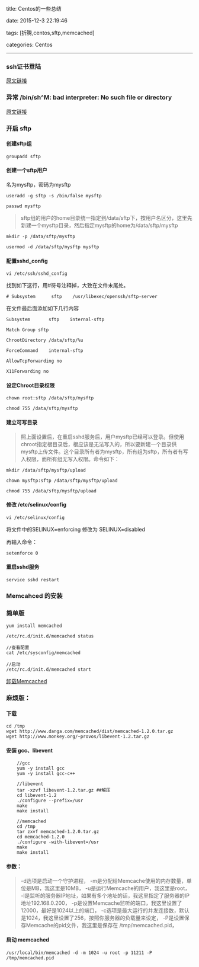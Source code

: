 title: Centos的一些总结

date: 2015-12-3 22:19:46

tags: [折腾,centos,sftp,memcached]

categories: Centos

---


###  ssh证书登陆

[原文链接](http://segmentfault.com/a/1190000002911599)

###  异常 /bin/sh^M: bad interpreter: No such file or directory

[原文链接](http://blog.csdn.net/carolzhang8406/article/details/6104361)

### 开启 sftp

#### 创建sftp组



    groupadd sftp



#### 创建一个sftp用户

名为mysftp，密码为mysftp



    useradd -g sftp -s /bin/false mysftp

    passwd mysftp 

<!--more-->

 

> sftp组的用户的home目录统一指定到/data/sftp下，按用户名区分，这里先新建一个mysftp目录，然后指定mysftp的home为/data/sftp/mysftp



    mkdir -p /data/sftp/mysftp  

    usermod -d /data/sftp/mysftp mysftp  

    

#### 配置sshd_config



    vi /etc/ssh/sshd_config



找到如下这行，用#符号注释掉，大致在文件末尾处。

    # Subsystem      sftp    /usr/libexec/openssh/sftp-server  

在文件最后面添加如下几行内容



    Subsystem       sftp    internal-sftp    

    Match Group sftp    

    ChrootDirectory /data/sftp/%u    

    ForceCommand    internal-sftp    

    AllowTcpForwarding no    

    X11Forwarding no  





#### 设定Chroot目录权限



    chown root:sftp /data/sftp/mysftp  

    chmod 755 /data/sftp/mysftp



#### 建立可写目录



> 照上面设置后，在重启sshd服务后，用户mysftp已经可以登录。但使用chroot指定根目录后，根应该是无法写入的，所以要新建一个目录供mysftp上传文件。这个目录所有者为mysftp，所有组为sftp，所有者有写入权限，而所有组无写入权限。命令如下：



    mkdir /data/sftp/mysftp/upload  

    chown mysftp:sftp /data/sftp/mysftp/upload  

    chmod 755 /data/sftp/mysftp/upload 



#### 修改 /etc/selinux/config

    vi /etc/selinux/config  


将文件中的SELINUX=enforcing 修改为 SELINUX=disabled



再输入命令：

    setenforce 0  



#### 重启sshd服务
	service sshd restart  

### Memcahced 的安装

### 简单版

	yum install memcached

    /etc/rc.d/init.d/memcached status

    //查看配置
    cat /etc/sysconfig/memcached

    //启动
    /etc/rc.d/init.d/memcached start

[卸载Memcached](http://www.ilucong.net/lulu/memcached-xiezai.html)

### 麻烦版：
#### 下载

```
cd /tmp
wget http://www.danga.com/memcached/dist/memcached-1.2.0.tar.gz
wget http://www.monkey.org/~provos/libevent-1.2.tar.gz
```

#### 安装 gcc、libevent

```
	//gcc
	yum -y install gcc
	yum -y install gcc-c++

	//libevent
	tar -xzvf libevent-1.2.tar.gz ##解压
	cd libevent-1.2
	./configure --prefix=/usr
	make
	make install

	//memcached
	cd /tmp
	tar zxvf memcached-1.2.0.tar.gz
	cd memcached-1.2.0
	./configure -with-libevent=/usr
	make
	make install
```

<!--more-->

#### 参数：

> -d选项是启动一个守护进程，
-m是分配给Memcache使用的内存数量，单位是MB，我这里是10MB，
-u是运行Memcache的用户，我这里是root，
-l是监听的服务器IP地址，如果有多个地址的话，我这里指定了服务器的IP地址192.168.0.200，
-p是设置Memcache监听的端口，我这里设置了12000，最好是1024以上的端口，
-c选项是最大运行的并发连接数，默认是1024，我这里设置了256，按照你服务器的负载量来设定，
-P是设置保存Memcache的pid文件，我这里是保存在 /tmp/memcached.pid，



#### 启动 memcached

    /usr/local/bin/memcached -d -m 1024 -u root -p 11211 -P /tmp/memcached.pid

